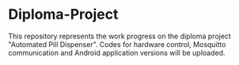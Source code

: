 # Diploma-Project
This repository represents the work progress on the diploma project "Automated Pill Dispenser". Codes for hardware control, Mosquitto communication and Android application versions will be uploaded.
